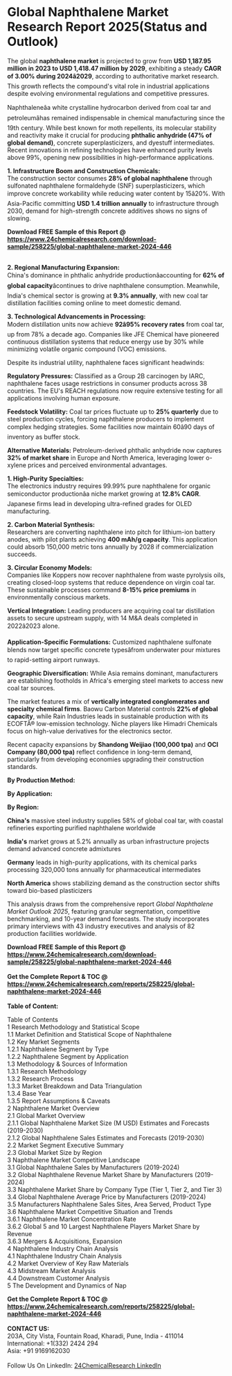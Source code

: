 <h1>Global Naphthalene Market Research Report 2025(Status and Outlook)</h1><p>The global <strong>naphthalene market</strong> is projected to grow from <strong>USD 1,187.95 million in 2023 to USD 1,418.47 million by 2029</strong>, exhibiting a steady <strong>CAGR of 3.00% during 2024â2029</strong>, according to authoritative market research. This growth reflects the compound's vital role in industrial applications despite evolving environmental regulations and competitive pressures.</p><p>Naphthaleneâa white crystalline hydrocarbon derived from coal tar and petroleumâhas remained indispensable in chemical manufacturing since the 19th century. While best known for moth repellents, its molecular stability and reactivity make it crucial for producing <strong>phthalic anhydride (47% of global demand)</strong>, concrete superplasticizers, and dyestuff intermediates. Recent innovations in refining technologies have enhanced purity levels above 99%, opening new possibilities in high-performance applications.</p><p><strong>1. Infrastructure Boom and Construction Chemicals:</strong><br>
The construction sector consumes <strong>28% of global naphthalene</strong> through sulfonated naphthalene formaldehyde (SNF) superplasticizers, which improve concrete workability while reducing water content by 15â20%. With Asia-Pacific committing <strong>USD 1.4 trillion annually</strong> to infrastructure through 2030, demand for high-strength concrete additives shows no signs of slowing.</p><div><b>Download FREE Sample of this Report @ 
            <a href="https://www.24chemicalresearch.com/download-sample/258225/global-naphthalene-market-2024-446">
            https://www.24chemicalresearch.com/download-sample/258225/global-naphthalene-market-2024-446</a></b></div><br><p><strong>2. Regional Manufacturing Expansion:</strong><br>
China's dominance in phthalic anhydride productionâaccounting for <strong>62% of global capacity</strong>âcontinues to drive naphthalene consumption. Meanwhile, India's chemical sector is growing at <strong>9.3% annually</strong>, with new coal tar distillation facilities coming online to meet domestic demand.</p><p><strong>3. Technological Advancements in Processing:</strong><br>
Modern distillation units now achieve <strong>92â95% recovery rates</strong> from coal tar, up from 78% a decade ago. Companies like JFE Chemical have pioneered continuous distillation systems that reduce energy use by 30% while minimizing volatile organic compound (VOC) emissions.</p><p>Despite its industrial utility, naphthalene faces significant headwinds:</p><p><strong>Regulatory Pressures:</strong> Classified as a Group 2B carcinogen by IARC, naphthalene faces usage restrictions in consumer products across 38 countries. The EU's REACH regulations now require extensive testing for all applications involving human exposure.</p><p><strong>Feedstock Volatility:</strong> Coal tar prices fluctuate up to <strong>25% quarterly</strong> due to steel production cycles, forcing naphthalene producers to implement complex hedging strategies. Some facilities now maintain 60â90 days of inventory as buffer stock.</p><p><strong>Alternative Materials:</strong> Petroleum-derived phthalic anhydride now captures <strong>32% of market share</strong> in Europe and North America, leveraging lower o-xylene prices and perceived environmental advantages.</p><p><strong>1. High-Purity Specialties:</strong><br>
The electronics industry requires 99.99% pure naphthalene for organic semiconductor productionâa niche market growing at <strong>12.8% CAGR</strong>. Japanese firms lead in developing ultra-refined grades for OLED manufacturing.</p><p><strong>2. Carbon Material Synthesis:</strong><br>
Researchers are converting naphthalene into pitch for lithium-ion battery anodes, with pilot plants achieving <strong>400 mAh/g capacity</strong>. This application could absorb 150,000 metric tons annually by 2028 if commercialization succeeds.</p><p><strong>3. Circular Economy Models:</strong><br>
Companies like Koppers now recover naphthalene from waste pyrolysis oils, creating closed-loop systems that reduce dependence on virgin coal tar. These sustainable processes command <strong>8-15% price premiums</strong> in environmentally conscious markets.</p><p><strong>Vertical Integration:</strong> Leading producers are acquiring coal tar distillation assets to secure upstream supply, with 14 M&amp;A deals completed in 2022â2023 alone.</p><p><strong>Application-Specific Formulations:</strong> Customized naphthalene sulfonate blends now target specific concrete typesâfrom underwater pour mixtures to rapid-setting airport runways.</p><p><strong>Geographic Diversification:</strong> While Asia remains dominant, manufacturers are establishing footholds in Africa's emerging steel markets to access new coal tar sources.</p><p>The market features a mix of <strong>vertically integrated conglomerates and specialty chemical firms</strong>. Baowu Carbon Material controls <strong>22% of global capacity</strong>, while Rain Industries leads in sustainable production with its ECOFTÂ® low-emission technology. Niche players like Himadri Chemicals focus on high-value derivatives for the electronics sector.</p><p>Recent capacity expansions by <strong>Shandong Weijiao (100,000 tpa)</strong> and <strong>OCI Company (80,000 tpa)</strong> reflect confidence in long-term demand, particularly from developing economies upgrading their construction standards.</p><p><strong>By Production Method:</strong></p><p><strong>By Application:</strong></p><p><strong>By Region:</strong></p><p><strong>China's</strong> massive steel industry supplies 58% of global coal tar, with coastal refineries exporting purified naphthalene worldwide</p><p><strong>India's</strong> market grows at 5.2% annually as urban infrastructure projects demand advanced concrete admixtures</p><p><strong>Germany</strong> leads in high-purity applications, with its chemical parks processing 320,000 tons annually for pharmaceutical intermediates</p><p><strong>North America</strong> shows stabilizing demand as the construction sector shifts toward bio-based plasticizers</p><p>This analysis draws from the comprehensive report <em>Global Naphthalene Market Outlook 2025</em>, featuring granular segmentation, competitive benchmarking, and 10-year demand forecasts. The study incorporates primary interviews with 43 industry executives and analysis of 82 production facilities worldwide.</p><div><b>Download FREE Sample of this Report @ 
            <a href="https://www.24chemicalresearch.com/download-sample/258225/global-naphthalene-market-2024-446">
            https://www.24chemicalresearch.com/download-sample/258225/global-naphthalene-market-2024-446</a></b></div><br><div><b>Get the Complete Report & TOC @ 
            <a href="https://www.24chemicalresearch.com/reports/258225/global-naphthalene-market-2024-446">
            https://www.24chemicalresearch.com/reports/258225/global-naphthalene-market-2024-446</a></b></div><br>
            <b>Table of Content:</b><p>Table of Contents<br />
1 Research Methodology and Statistical Scope<br />
1.1 Market Definition and Statistical Scope of Naphthalene<br />
1.2 Key Market Segments<br />
1.2.1 Naphthalene Segment by Type<br />
1.2.2 Naphthalene Segment by Application<br />
1.3 Methodology & Sources of Information<br />
1.3.1 Research Methodology<br />
1.3.2 Research Process<br />
1.3.3 Market Breakdown and Data Triangulation<br />
1.3.4 Base Year<br />
1.3.5 Report Assumptions & Caveats<br />
2 Naphthalene Market Overview<br />
2.1 Global Market Overview<br />
2.1.1 Global Naphthalene Market Size (M USD) Estimates and Forecasts (2019-2030)<br />
2.1.2 Global Naphthalene Sales Estimates and Forecasts (2019-2030)<br />
2.2 Market Segment Executive Summary<br />
2.3 Global Market Size by Region<br />
3 Naphthalene Market Competitive Landscape<br />
3.1 Global Naphthalene Sales by Manufacturers (2019-2024)<br />
3.2 Global Naphthalene Revenue Market Share by Manufacturers (2019-2024)<br />
3.3 Naphthalene Market Share by Company Type (Tier 1, Tier 2, and Tier 3)<br />
3.4 Global Naphthalene Average Price by Manufacturers (2019-2024)<br />
3.5 Manufacturers Naphthalene Sales Sites, Area Served, Product Type<br />
3.6 Naphthalene Market Competitive Situation and Trends<br />
3.6.1 Naphthalene Market Concentration Rate<br />
3.6.2 Global 5 and 10 Largest Naphthalene Players Market Share by Revenue<br />
3.6.3 Mergers & Acquisitions, Expansion<br />
4 Naphthalene Industry Chain Analysis<br />
4.1 Naphthalene Industry Chain Analysis<br />
4.2 Market Overview of Key Raw Materials<br />
4.3 Midstream Market Analysis<br />
4.4 Downstream Customer Analysis<br />
5 The Development and Dynamics of Nap</p><div><b>Get the Complete Report & TOC @ 
            <a href="https://www.24chemicalresearch.com/reports/258225/global-naphthalene-market-2024-446">
            https://www.24chemicalresearch.com/reports/258225/global-naphthalene-market-2024-446</a></b></div><br><b>CONTACT US:</b><br>
            203A, City Vista, Fountain Road, Kharadi, Pune, India - 411014<br>
            International: +1(332) 2424 294<br>
            Asia: +91 9169162030 <br><br>
            Follow Us On LinkedIn: <a href="https://www.linkedin.com/company/24chemicalresearch/">24ChemicalResearch LinkedIn</a>